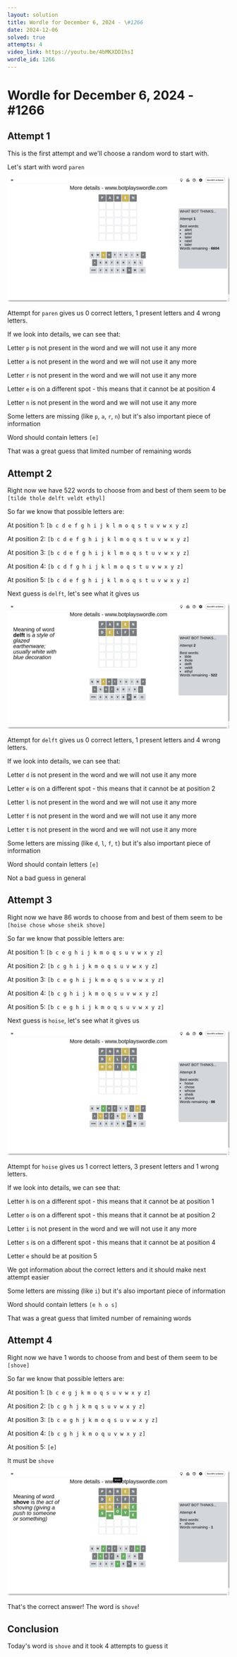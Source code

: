 ```yaml
---
layout: solution
title: Wordle for December 6, 2024 - \#1266
date: 2024-12-06
solved: true
attempts: 4
video_link: https://youtu.be/4bMKXDDIhsI
wordle_id: 1266
---
```


# Wordle for December 6, 2024 - \#1266

## Attempt 1

This is the first attempt and we'll choose a random word to start with.

Let's start with word `paren`

![Attempt 1](2024-12-06/attempt-1.png)

Attempt for `paren` gives us 0 correct letters, 1 present letters and 4 wrong letters.

If we look into details, we can see that:

Letter `p` is not present in the word and we will not use it any more

Letter `a` is not present in the word and we will not use it any more

Letter `r` is not present in the word and we will not use it any more

Letter `e` is on a different spot - this means that it cannot be at position 4

Letter `n` is not present in the word and we will not use it any more

Some letters are missing (like `p`, `a`, `r`, `n`) but it's also important piece of information

Word should contain letters `[e]`

That was a great guess that limited number of remaining words



## Attempt 2

Right now we have 522 words to choose from and best of them seem to be `[tilde thole delft veldt ethyl]`

So far we know that possible letters are:

At position 1: `[b c d e f g h i j k l m o q s t u v w x y z]`

At position 2: `[b c d e f g h i j k l m o q s t u v w x y z]`

At position 3: `[b c d e f g h i j k l m o q s t u v w x y z]`

At position 4: `[b c d f g h i j k l m o q s t u v w x y z]`

At position 5: `[b c d e f g h i j k l m o q s t u v w x y z]`

Next guess is `delft`, let's see what it gives us

![Attempt 2](2024-12-06/attempt-2.png)

Attempt for `delft` gives us 0 correct letters, 1 present letters and 4 wrong letters.

If we look into details, we can see that:

Letter `d` is not present in the word and we will not use it any more

Letter `e` is on a different spot - this means that it cannot be at position 2

Letter `l` is not present in the word and we will not use it any more

Letter `f` is not present in the word and we will not use it any more

Letter `t` is not present in the word and we will not use it any more

Some letters are missing (like `d`, `l`, `f`, `t`) but it's also important piece of information

Word should contain letters `[e]`

Not a bad guess in general



## Attempt 3

Right now we have 86 words to choose from and best of them seem to be `[hoise chose whose sheik shove]`

So far we know that possible letters are:

At position 1: `[b c e g h i j k m o q s u v w x y z]`

At position 2: `[b c g h i j k m o q s u v w x y z]`

At position 3: `[b c e g h i j k m o q s u v w x y z]`

At position 4: `[b c g h i j k m o q s u v w x y z]`

At position 5: `[b c e g h i j k m o q s u v w x y z]`

Next guess is `hoise`, let's see what it gives us

![Attempt 3](2024-12-06/attempt-3.png)

Attempt for `hoise` gives us 1 correct letters, 3 present letters and 1 wrong letters.

If we look into details, we can see that:

Letter `h` is on a different spot - this means that it cannot be at position 1

Letter `o` is on a different spot - this means that it cannot be at position 2

Letter `i` is not present in the word and we will not use it any more

Letter `s` is on a different spot - this means that it cannot be at position 4

Letter `e` should be at position 5

We got information about the correct letters and it should make next attempt easier

Some letters are missing (like `i`) but it's also important piece of information

Word should contain letters `[e h o s]`

That was a great guess that limited number of remaining words



## Attempt 4

Right now we have 1 words to choose from and best of them seem to be `[shove]`

So far we know that possible letters are:

At position 1: `[b c e g j k m o q s u v w x y z]`

At position 2: `[b c g h j k m q s u v w x y z]`

At position 3: `[b c e g h j k m o q s u v w x y z]`

At position 4: `[b c g h j k m o q u v w x y z]`

At position 5: `[e]`

It must be `shove`

![Attempt 4](2024-12-06/attempt-4.png)

That's the correct answer! The word is `shove`!

## Conclusion

Today's word is `shove` and it took 4 attempts to guess it

